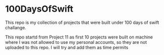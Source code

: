 # 100DaysOfSwift

This repo is my collection of projects that were built under 100 days of swift challange.

This repo startd from Project 11 as first 10 projects were built on machine where I was not allowed to use my personal accounts,
so they are not uploaded to this repo. I will try and add them as time permits
